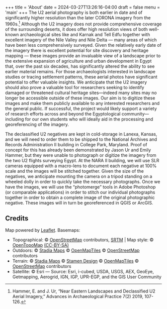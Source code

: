 +++
title = 'About'
date = 2024-03-27T13:26:16-04:00
draft = false
menu = 'main'
+++
The U2 aerial photography is both earlier in date and of significantly higher resolution than the later CORONA imagery from the 1960s.[^1] Although the U2 imagery does not provide comprehensive coverage of the surrounding deserts, it does offer high resolution views of both well-known archaeological sites like and Karnak and Tell Edfu together with excellent imagery of the Nile Valley and Nile Delta &mdash; many areas of which have been less comprehensively surveyed. Given the relatively early date of the imagery there is excellent potential for site discovery and heritage mapping &mdash; these images provide an invaluable view of a landscape prior to the extensive expansion of agriculture and urban development in Egypt that, over the past six decades, has significantly altered the ability to see earlier material remains. For those archaeologists interested in landscape studies or tracing settlement patterns, these aerial photos have significant potential to offer valuable insights. We anticipate that the U2 imagery should also prove a valuable tool for researchers seeking to identify damaged or threatened cultural heritage sites—indeed many sites may no longer be accessible outside of these images. Our aim is to digitize these images and make them publicly available to any interested researchers and the general public. If successful, the project would likely support a variety of research efforts across and beyond the Egyptological community—including for our own students who will ideally aid in the processing and georeferencing of the imagery.

The declassified U2 negatives are kept in cold-storage in Lanexa, Kansas, and we will need to order them to be shipped to the National Archives and Records Administration II building in College Park, Maryland. Proof of concept for this has already been demonstrated by Jason Ur and Emily Hammer, but they were unable to photograph or digitize the imagery from the two U2 flights surveying Egypt. At the NARA II building, we will use SLR cameras equipped with a macro-lens to document each negative at 100% scale and the images will be stitched together. Given the size of the negatives, we anticipate mounting the camera on a tripod standing on a wheeled dolly in order to quickly take the necessary photographs. Once we have the images, we will use the “photomerge” tools in Adobe Photoshop (or comparable applications) in order to stitch our individual photographs together in order to obtain a complete image of the original photographic negative. These images will in turn be georeferenced in QGIS or ArcGIS.

[^1]: Hammer, E. and J. Ur, “Near Eastern Landscapes and Declassified U2 Aerial Imagery,” Advances in Archaeological Practice 7(2) 2019, 107-126.
## Credits
Map powered by [Leaflet](https://leafletjs.com/).
Basemaps:
- Topographical: &copy; [OpenStreetMap](https://www.openstreetmap.org/copyright) contributors, [SRTM](http://viewfinderpanoramas.org) | Map style: &copy; [OpenTopoMap](https://opentopomap.org) [(CC-BY-SA)](https://creativecommons.org/licenses/by-sa/3.0/])
- Outdoors: &copy; [Stadia Maps](https://www.stadiamaps.com/) &copy; [OpenMapTiles](https://openmaptiles.org) &copy; [OpenStreetMap](https://www.openstreetmap.org/copyright) contributors
- Terrain: &copy; [Stadia Maps](https://www.stadiamaps.com/) &copy; [Stamen Design](https://www.stamen.com/) &copy; [OpenMapTiles](https://openmaptiles.org) &copy; [OpenStreetMap](https://www.openstreetmap.org/copyright)  contributors
- Satellite: &copy; Esri &mdash; Source: Esri, i-cubed, USDA, USGS, AEX, GeoEye, Getmapping, Aerogrid, IGN, IGP, UPR-EGP, and the GIS User Community
